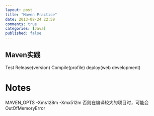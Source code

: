 ```yaml
---
layout: post
title: "Maven Practice"
date: 2013-08-24 22:59
comments: true
categories: [Java]
published: false
---
```


## Maven实践
Test Release(version) Compile(profile) deploy(web development)


#

# Notes
MAVEN_OPTS  -Xms128m -Xmx512m 否则在编译较大的项目时，可能会OutOfMemoryError
